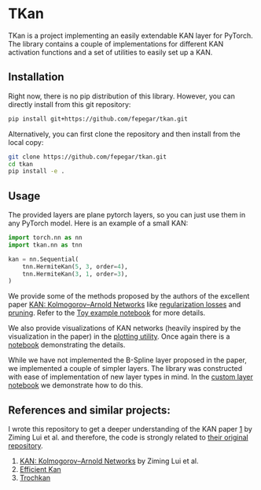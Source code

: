# TKan 

TKan is a project implementing an easily extendable KAN layer for PyTorch. The library contains a couple of implementations for different KAN activation functions and a set of utilities to easily set up a KAN.

## Installation

Right now, there is no pip distribution of this library. However, you can directly install from this git repository:
```bash
pip install git+https://github.com/fepegar/tkan.git
```

Alternatively, you can first clone the repository and then install from the local copy:
```bash
git clone https://github.com/fepegar/tkan.git
cd tkan
pip install -e .
```

## Usage

The provided layers are plane pytorch layers, so you can just use them in any PyTorch model. Here is an example of a small KAN:
```python
import torch.nn as nn
import tkan.nn as tnn

kan = nn.Sequential(
    tnn.HermiteKan(5, 3, order=4),
    tnn.HermiteKan(3, 1, order=3),
)
```

We provide some of the methods proposed by the authors of the excellent paper [KAN: Kolmogorov–Arnold Networks](https://arxiv.org/html/2404.19756v1) like [regularization losses](tkan/training/losses.py) and [pruning](tkan/training/pruning.py).
Refer to the [Toy example notebook](notebooks/toy_example.ipynb) for more details.

We also provide visualizations of KAN networks (heavily inspired by the visualization in the paper) in the [plotting utility](tkan/plotting/plotter.py). Once again there is a [notebook](notebooks/plotting.ipynb) demonstrating the details.

While we have not implemented the B-Spline layer proposed in the paper, we implemented a couple of simpler layers. 
The library was constructed with ease of implementation of new layer types in mind. 
In the [custom layer notebook](notebooks/custom_layer.ipynb) we demonstrate how to do this.

## References and similar projects:

I wrote this repository to get a deeper understanding of the KAN paper [1]() by Ziming Lui et al. and therefore, the code is strongly related to [their original repository](https://github.com/KindXiaoming/pykan).

1. [KAN: Kolmogorov–Arnold Networks](https://arxiv.org/html/2404.19756v1) by Ziming Lui et al.
2. [Efficient Kan](https://github.com/Blealtan/efficient-kan)
3. [Trochkan](https://github.com/1ssb/torchkan)